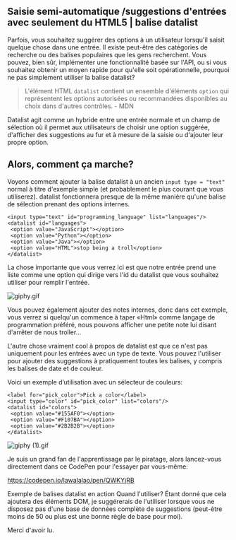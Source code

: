 ## Saisie semi-automatique /suggestions d'entrées avec seulement du HTML5 | balise datalist

Parfois, vous souhaitez suggérer des options à un utilisateur lorsqu'il saisit quelque chose dans une entrée. Il existe peut-être des catégories de recherche ou des balises populaires que les gens recherchent. Vous pouvez, bien sûr, implémenter une fonctionnalité basée sur l'API, ou si vous souhaitez obtenir un moyen rapide pour qu'elle soit opérationnelle, pourquoi ne pas simplement utiliser la balise datalist?


> L'élément HTML `datalist` contient un ensemble d'éléments `option` qui représentent les options autorisées ou recommandées disponibles au choix dans d'autres contrôles. - MDN

Datalist agit comme un hybride entre une entrée normale et un champ de sélection où il permet aux utilisateurs de choisir une option suggérée, d'afficher des suggestions au fur et à mesure de la saisie ou d'ajouter leur propre option.

## Alors, comment ça marche?

Voyons comment ajouter la balise datalist à un ancien `input type = "text"` normal à titre d'exemple simple (et probablement le plus courant que vous utiliserez). datalist fonctionnera presque de la même manière qu'une balise de sélection prenant des options internes.

```
<input type="text" id="programming_language" list="languages"/>
<datalist id="languages">
 <option value="JavaScript"></option>
 <option value="Python"></option>
 <option value="Java"></option>
 <option value="HTML">stop being a troll</option>
</datalist>

```
La chose importante que vous verrez ici est que notre entrée prend une liste comme une option qui dirige vers l'id du datalist que vous souhaitez utiliser pour remplir l'entrée.


![giphy.gif](https://cdn.hashnode.com/res/hashnode/image/upload/v1610908712469/XxJ5ku6nN.gif)

Vous pouvez également ajouter des notes internes, donc dans cet exemple, vous verrez si quelqu'un commence à taper «Html» comme langage de programmation préféré, nous pouvons afficher une petite note lui disant d'arrêter de nous troller…

L'autre chose vraiment cool à propos de datalist est que ce n'est pas uniquement pour les entrées avec un type de texte. Vous pouvez l'utiliser pour ajouter des suggestions à pratiquement toutes les balises, y compris les balises de date et de couleur.

Voici un exemple d’utilisation avec un sélecteur de couleurs:

```
<label for="pick_color">Pick a color</label>
<input type="color" id="pick_color" list="colors"/>
<datalist id="colors">
 <option value="#155AF0"></option>
 <option value="#F107BA"></option>
 <option value="#2B2B2B"></option>
</datalist>
```


![giphy (1).gif](https://cdn.hashnode.com/res/hashnode/image/upload/v1610908847406/1ZRSorx9e.gif)

Je suis un grand fan de l'apprentissage par le piratage, alors lancez-vous directement dans ce CodePen pour l'essayer par vous-même:

https://codepen.io/lawalalao/pen/QWKYjRB

Exemple de balises datalist en action Quand l'utiliser? Étant donné que cela ajoutera des éléments DOM, je suggérerais de l'utiliser lorsque vous ne disposez pas d'une base de données complète de suggestions (peut-être moins de 50 ou plus est une bonne règle de base pour moi).

Merci d'avoir lu.
